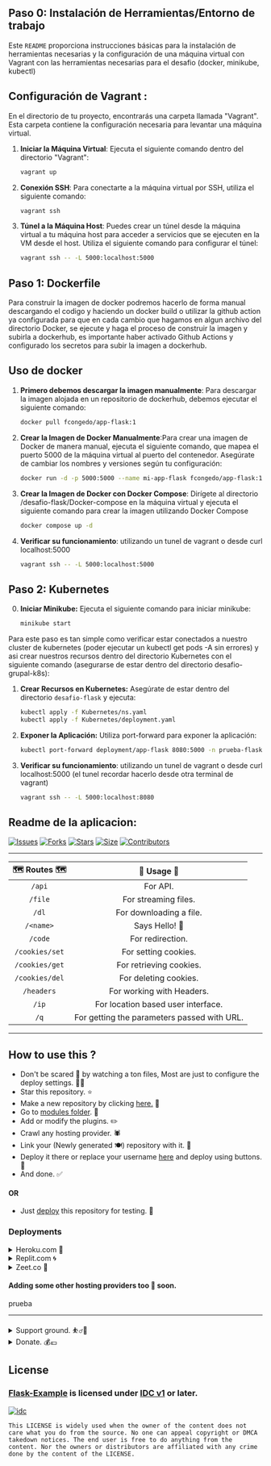 ﻿## Paso 0: Instalación de Herramientas/Entorno de trabajo 

 Este `README` proporciona instrucciones básicas para la instalación de herramientas necesarias y la configuración de una máquina virtual con Vagrant con las herramientas necesarias para el desafio (docker, minikube, kubectl)

## Configuración de Vagrant :

En el directorio de tu proyecto, encontrarás una carpeta llamada "Vagrant". Esta carpeta contiene la configuración necesaria para levantar una máquina virtual.

1. **Iniciar la Máquina Virtual**: Ejecuta el siguiente comando dentro del directorio "Vagrant":
   ```bash
   vagrant up
   ```
2. **Conexión SSH**:  Para conectarte a la máquina virtual por SSH, utiliza el siguiente comando:
   ```bash
   vagrant ssh
   ```
3. **Túnel a la Máquina Host**: Puedes crear un túnel desde la máquina virtual a tu máquina host para acceder a servicios que se ejecuten en la VM desde el host. Utiliza el siguiente comando para configurar el túnel:
   ```bash
   vagrant ssh -- -L 5000:localhost:5000
   ```

## Paso 1: Dockerfile

 Para construir la imagen de docker podremos hacerlo de forma manual descargando el codigo y haciendo un docker build o utilizar la github action ya configurada para que en cada cambio que hagamos en algun archivo del directorio Docker, se ejecute y haga el proceso de construir la imagen y subirla a dockerhub, es importante haber activado Github Actions y configurado los secretos para subir la imagen a dockerhub.

## Uso de docker

1. **Primero debemos descargar la imagen manualmente**: Para descargar la imagen alojada en un repositorio de dockerhub, debemos ejecutar el siguiente comando:
   ```bash
   docker pull fcongedo/app-flask:1
   ```
   
2. **Crear la Imagen de Docker Manualmente**:Para crear una imagen de Docker de manera manual, ejecuta el siguiente comando, que mapea el puerto 5000 de la máquina virtual al puerto  del contenedor. Asegúrate de cambiar los nombres y versiones según tu configuración:
   ```bash
   docker run -d -p 5000:5000 --name mi-app-flask fcongedo/app-flask:1 
   ```

3. **Crear la Imagen de Docker con Docker Compose**: Dirígete al directorio /desafio-flask/Docker-compose en la máquina virtual y ejecuta el siguiente comando para crear la imagen utilizando Docker Compose
   ```bash
   docker compose up -d
   ```
4. **Verificar su funcionamiento**: utilizando un tunel de vagrant o desde curl localhost:5000
   ```bash
   vagrant ssh -- -L 5000:localhost:5000
   ```

## Paso 2: Kubernetes

0. **Iniciar Minikube:** Ejecuta el siguiente comando para iniciar minikube:

   ```bash
   minikube start
   ```
 Para este paso es tan simple como verificar estar conectados a nuestro cluster de kubernetes (poder ejecutar un kubectl get pods -A sin errores) y asi crear nuestros recursos dentro del directorio Kubernetes con el siguiente comando (asegurarse de estar dentro del directorio desafio-grupal-k8s):

1. **Crear Recursos en Kubernetes:** Asegúrate de estar dentro del directorio `desafio-flask` y ejecuta:
    ```bash
    kubectl apply -f Kubernetes/ns.yaml
    kubectl apply -f Kubernetes/deployment.yaml
    ```

2. **Exponer la Aplicación:** Utiliza port-forward para exponer la aplicación:
    ```bash
    kubectl port-forward deployment/app-flask 8080:5000 -n prueba-flask
    ```

3. **Verificar su funcionamiento**: utilizando un tunel de vagrant o desde curl localhost:5000 (el tunel recordar hacerlo desde otra terminal de vagrant)

   ```bash
   vagrant ssh -- -L 5000:localhost:8080
   ```


## Readme de la aplicacion:   

[![Issues](https://img.shields.io/github/issues/jainamoswal/Flask-Example?style=for-the-badge&color=green)](https://github.com/jainamoswal/Flask-Example/issues)
[![Forks](https://img.shields.io/github/forks/jainamoswal/Flask-Example?style=for-the-badge&color=green)](https://github.com/jainamoswal/Flask-Example/fork)
[![Stars](https://img.shields.io/github/stars/jainamoswal/Flask-Example?style=for-the-badge&color=green)](https://github.com/jainamoswal/Flask-Example)
[![Size](https://img.shields.io/github/repo-size/jainamoswal/Flask-Example?style=for-the-badge&color=green)](https://github.com/jainamoswal/Flask-Example)
[![Contributors](https://img.shields.io/github/contributors/jainamoswal/Flask-Example?style=for-the-badge&color=green)](https://github.com/jainamoswal/Flask-Example)

---
| 🗺 Routes 🗺 | 🚧 Usage 🚧 | 
| :-: | :-: |
| `/api` | For API. |
| `/file` | For streaming files. |
| `/dl` | For downloading a file. |
| `/<name>` | Says Hello! 🤚 |
| `/code` | For redirection. |
| `/cookies/set` | For setting cookies. |
| `/cookies/get` | For retrieving cookies. |
| `/cookies/del` | For deleting cookies. |
| `/headers` | For working with Headers. |
| `/ip` | For location based user interface. |
| `/q` | For getting the parameters passed with URL. |

---
## How to use this ? 
- Don't be scared 😬 by watching a ton files, Most are just to configure the deploy settings. 🏋️‍♂️
- Star this repository. ⭐️
- Make a new repository by clicking [here.](https://github.com/jainamoswal/Flask-Example/generate) 👲
- Go to [modules folder](modules). 📂
- Add or modify the plugins. ✏️
- Crawl any hosting provider. 🕷
- Link your (Newly generated 🍽) repository with it. 🔗
- Deploy it there or replace your username [here](#deployments) and deploy using buttons. 🚀 
- And done. ✅

#### OR 
- Just [deploy](#deployments) this repository for testing. 🧪

### Deployments



<details><summary>Heroku.com 🚀</summary>
<br>

[![Deploy](https://www.herokucdn.com/deploy/button.svg)](https://heroku.com/deploy?template=https://github.com/jainamoswal/Flask-Example)
</details>
 
<details><summary>Replit.com 🌀</summary>
<br>

[![Run on Repl.it](https://repl.it/badge/github/jainamoswal/Flask-Example)](https://repl.it/github/jainamoswal/Flask-Example)
</details>

<details><summary>Zeet.co 💪</summary>
<br>
 
[![Deploy](https://deploy.zeet.co/Flask-Example.svg)](https://deploy.zeet.co?url=https://github.com/jainamoswal/Flask-Example)
</details>

#### Adding some other hosting providers too 🤧 soon.

prueba


---

<details>
<summary>Support ground. ⛹️‍♂️🤝</summary>
<br>  
  
- [![Channel](https://img.shields.io/badge/Telegram-Channel-green?style=for-the-badge&logo=telegram)](https://t.me/J_projects)
- [![Support](https://img.shields.io/badge/Telegram-Group-green?style=for-the-badge&logo=telegram)](https://t.me/J_projects_chat)
</details>



<details>
<summary>Donate. 💰💷</summary>
<br>  
  
[![ko-fi](https://ko-fi.com/img/githubbutton_sm.svg)](https://ko-fi.com/jainamoswal) 
[![paypal](https://www.paypalobjects.com/webstatic/en_AU/i/buttons/btn_paywith_primary_s.png)](https://paypal.me/joswal105)
</details>



## License 
### [Flask-Example](https://github.com/jainamoswal/Flask-Example) is licensed under [IDC v1](https://github.com/jainamoswal/idc) or later.
[![idc](https://telegra.ph/file/e52d9b970e6967b3d6b6a.png)](https://github.com/jainamoswal/idc)

`This LICENSE is widely used when the owner of the content does not care what you do from the source.
No one can appeal copyright or DMCA takedown notices. The end user is free to do anything from the content. Nor the owners or distributors are affiliated with any crime done by the content of the LICENSE. `
